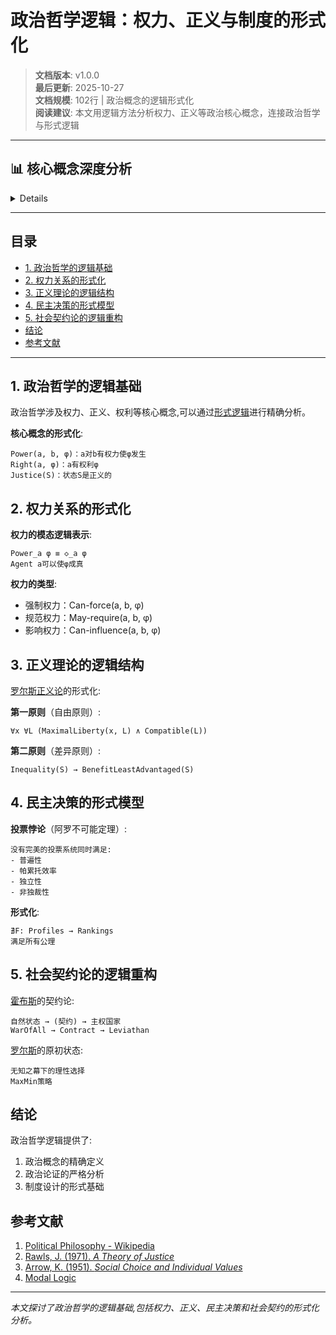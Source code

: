 # 政治哲学逻辑：权力、正义与制度的形式化

> **文档版本**: v1.0.0  
> **最后更新**: 2025-10-27  
> **文档规模**: 102行 | 政治概念的逻辑形式化  
> **阅读建议**: 本文用逻辑方法分析权力、正义等政治核心概念，连接政治哲学与形式逻辑

---

## 📊 核心概念深度分析

<details>
<parameter name="summary"><b>🏛️⚡ 点击展开：政治哲学逻辑核心洞察</b></summary>

**终极洞察**: 政治概念的逻辑形式化。核心概念：①权力Power(a,b,φ)：a能让b做φ（Weber强制力定义）②权利Right(a,φ)：a有资格φ（Hohfeld权利束分析）③正义Justice(S)：状态S满足公平性（罗尔斯两原则、诺齐克权利理论）④民主决策：Arrow不可能定理（无完美投票规则）、中位投票人定理⑤社会契约：霍布斯利维坦、洛克政府论、卢梭公意、罗尔斯原初状态+无知之幕。形式化方法：①道义逻辑（Deontic Logic）：义务O、许可P、禁止F②动态逻辑（Dynamic Logic）：行动改变状态③博弈论：纳什均衡、子博弈完美、机制设计。应用：投票系统设计、宪法一致性检查、政策仿真、DAO治理。哲学争论：自由vs平等、个人vs集体、程序vs结果正义。关键：政治哲学需要逻辑严密性，避免空洞口号。

</details>

---

## 目录

- [1. 政治哲学的逻辑基础](#1-政治哲学的逻辑基础)
- [2. 权力关系的形式化](#2-权力关系的形式化)
- [3. 正义理论的逻辑结构](#3-正义理论的逻辑结构)
- [4. 民主决策的形式模型](#4-民主决策的形式模型)
- [5. 社会契约论的逻辑重构](#5-社会契约论的逻辑重构)
- [结论](#结论)
- [参考文献](#参考文献)

---

## 1. 政治哲学的逻辑基础

政治哲学涉及权力、正义、权利等核心概念,可以通过[形式逻辑](https://en.wikipedia.org/wiki/Formal_logic)进行精确分析。

**核心概念的形式化**:
```
Power(a, b, φ)：a对b有权力使φ发生
Right(a, φ)：a有权利φ
Justice(S)：状态S是正义的
```

## 2. 权力关系的形式化

**权力的模态逻辑表示**:
```
Power_a φ ≡ ◇_a φ
Agent a可以使φ成真
```

**权力的类型**:
- 强制权力：Can-force(a, b, φ)
- 规范权力：May-require(a, b, φ)
- 影响权力：Can-influence(a, b, φ)

## 3. 正义理论的逻辑结构

[罗尔斯正义论](https://en.wikipedia.org/wiki/A_Theory_of_Justice)的形式化:

**第一原则**（自由原则）:
```
∀x ∀L (MaximalLiberty(x, L) ∧ Compatible(L))
```

**第二原则**（差异原则）:
```
Inequality(S) → BenefitLeastAdvantaged(S)
```

## 4. 民主决策的形式模型

**投票悖论**（阿罗不可能定理）:
```
没有完美的投票系统同时满足:
- 普遍性
- 帕累托效率
- 独立性
- 非独裁性
```

**形式化**:
```
∄F: Profiles → Rankings
满足所有公理
```

## 5. 社会契约论的逻辑重构

[霍布斯](https://en.wikipedia.org/wiki/Thomas_Hobbes)的契约论:
```
自然状态 → (契约) → 主权国家
WarOfAll → Contract → Leviathan
```

[罗尔斯](https://en.wikipedia.org/wiki/John_Rawls)的原初状态:
```
无知之幕下的理性选择
MaxMin策略
```

## 结论

政治哲学逻辑提供了:
1. 政治概念的精确定义
2. 政治论证的严格分析
3. 制度设计的形式基础

## 参考文献

1. [Political Philosophy - Wikipedia](https://en.wikipedia.org/wiki/Political_philosophy)
2. [Rawls, J. (1971). *A Theory of Justice*](https://en.wikipedia.org/wiki/A_Theory_of_Justice)
3. [Arrow, K. (1951). *Social Choice and Individual Values*](https://en.wikipedia.org/wiki/Arrow%27s_impossibility_theorem)
4. [Modal Logic](https://en.wikipedia.org/wiki/Modal_logic)

---

*本文探讨了政治哲学的逻辑基础,包括权力、正义、民主决策和社会契约的形式化分析。*

